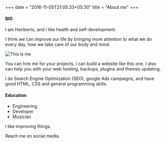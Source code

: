 +++
date = "2016-11-05T21:05:33+05:30"
title = "About me"
+++

#### BIO

I am Heriberto, and i like health and self-development.

I think we can improve our life by bringing more attention to what we do every day, how we take care of our body and mind.


![This is me][1]

You can hire me for your projects, i can build a website like this one. I also can help you with your web hosting, backups, plugins and themes updating.

I do Search Engine Optimization (SEO), google Ads campaigns, and have good HTML, CSS and general programming skills.


#### Education

* Engineering
* Developer
* Musician

I like improving things.

Reach me on social media.

[1]: /img/abouts.jpg
